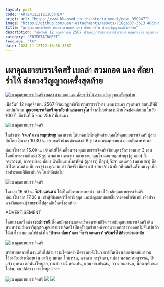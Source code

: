 ```yaml
---
layout: post
code: "ART2411121211U5OHIV"
origin_url: "https://www.khaosod.co.th/entertainment/news_9502477"
image: "https://github.com/user-attachments/assets/716cab37-3b13-40dc-9966-219c70317882"
title: "เผาคุณยายบรรเจิดศรี เบลล่า สวมกอด แดง ศัลยา ร่ำไห้ ส่งดวงวิญญาณครั้งสุดท้าย"
description: "เมื่อวันที่ 12 พฤศจิกายน 2567 ที่วัดมกุฎกษัตริยารามราชวรวิหาร เขตพระนคร กรุงเทพฯ สถานที่พิธีฌาปนกิจศพ คุณยายบรรเจิดศรี ยมาภัย นักแสดงอาวุโส"
category: "ENTERTAINMENT"
language: "th"
date: 2024-11-12T12:16:36.358Z
---
```


# เผาคุณยายบรรเจิดศรี เบลล่า สวมกอด แดง ศัลยา ร่ำไห้ ส่งดวงวิญญาณครั้งสุดท้าย

[![เผาคุณยายบรรเจิดศรี เบลล่า สวมกอด แดง ศัลยา ร่ำไห้ ส่งดวงวิญญาณครั้งสุดท้าย](https://www.khaosod.co.th/wpapp/uploads/2024/11/bella121167-10.jpg "เผาคุณยายบรรเจิดศรี เบลล่า สวมกอด แดง ศัลยา ร่ำไห้ ส่งดวงวิญญาณครั้งสุดท้าย")](https://www.khaosod.co.th/wpapp/uploads/2024/11/bella121167-10.jpg)

เมื่อวันที่ 12 พฤศจิกายน 2567 ที่วัดมกุฎกษัตริยารามราชวรวิหาร เขตพระนคร กรุงเทพฯ สถานที่พิธีฌาปนกิจศพ **คุณยายบรรเจิดศรี ยมาภัย นักแสดงอาวุโส** ที่จากไปอย่างสงบด้วยโรคปอดอักเสบ ในวัย 100 ปี เมื่อวันที่ 5 พ.ย. 2567 ที่ผ่านมา

![เผาคุณยายบรรเจิดศรี](https://www.khaosod.co.th/wpapp/uploads/2024/11/bella121167-11.jpg)

ในช่วงเช้า **‘เจเจ’ แดน พฤกษ์พยุง** หลานชาย ได้บวชหน้าไฟอุทิศส่วนกุศลให้คุณยายบรรเจิดศรี ผู้ล่วงลับโดยเมื่อเวลา 10.30 น. ครอบครัวนิมนต์พระสงฆ์ 9 รูป สวดพระพุทธมนต์ ถวายภัตตาหารเพล

ต่อมาในเวลา 15.00 น. เจ้าหน้าที่ได้เคลื่อนร่าง คุณยายบรรเจิดศรี เวียนอุตรวัตร รอบเมรุ 3 รอบ โดยมีพระสงฆ์เดินนำ 3 รูป ตามด้วย เณรเจเจ หลานชาย, คุณโจ ดอน พฤกษ์พยุง (ลูกชาย) ถือกระถางธูป, อาจารย์แดง ศัลยา นักเขียนบทโทรทัศน์ (ลูกสาว) ถือรูป, จ๊ะจ๋า แดนดาว (หลานสาว) ถือผ้าไตร ตามด้วยหีบบรรจุร่าง คุณยายบรรเจิดศรี เมื่อครบ 3 รอบ เจ้าหน้าที่ยกหีบศพขึ้นตั้งบนเมรุ เพื่อรอประกอบพิธีฌาปนกิจ ในลำดับต่อไป

![เผาคุณยายบรรเจิดศรี](https://www.khaosod.co.th/wpapp/uploads/2024/11/bella121167-5.jpg)

ในเวลา 16.50 น. **จ๊ะจ๋า แดนดาว** ได้เป็นตัวแทนครอบครัว กล่าวไว้อาลัยคุณยายบรรเจิดศรี  
ต่อมาในเวลา 17.00 น. เข้าสู่พิธีทอดผ้าไตรบังสุกุล และเชิญแขกทยอยขึ้นวางดอกไม้จันทน์ เพื่อส่วงดวงวิญญาณผู้วายชนม์ไปสู่สุคติเป็นครั้งสุดท้าย

ADVERTISEMENT

โดยนางเอกชื่อดัง **เบลล่า ราณี** ซึ่งเคยมีผลงานแสดงเรื่อง พรหมลิขิต ร่วมกับคุณยายบรรเจิดศรี เดินทางมาร่วมส่งดวงวิญญาณคุณยายบรรเจิดศรี เป็นครั้งสุดท้าย หลังจากนางเอกสาววางดอกไม้จันทร์แล้วได้เข้าไปสวมกอดให้กำลังใจ **‘ป้าแดง ศัลยา’ และ ‘จ๊ะจ๋า แดนดาว’ พร้อมร่ำไห้ด้วยความอาลัย**

![เผาคุณยายบรรเจิดศรี](https://www.khaosod.co.th/wpapp/uploads/2024/11/bella121167-3.jpg)

บรรยากาศภายในงานเต็มไปด้วยความโศกเศร้า มีดาราคนดังในวงการบันเทิง และแฟนคลับมาร่วมไว้อาลัยอย่างเนืองแน่น อาทิ ตู่ นพพล โกมารชน, ดวงดาว จารุจินดา, หน่อง พลากร สมสุวรรณ, ป้าแจ๋ว ยุทธนา ลอพันธุ์ไพบูลย์, เบลล่า ราณี แคมเปน, แอน ทองประสม, กวาง กมลชนก, น็อต นุติ เขมะโยธิน, กบ ปภัสรา เตชะไพบูลย์ ฯลฯ

![เผาคุณยายบรรเจิดศรี](https://www.khaosod.co.th/wpapp/uploads/2024/11/bella121167-1.jpg) ![](https://www.khaosod.co.th/wpapp/uploads/2024/11/bella121167-4.jpg) ![](https://www.khaosod.co.th/wpapp/uploads/2024/11/bella121167-12.jpg)